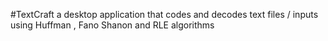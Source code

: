 #TextCraft 
a desktop application that codes and decodes text files / inputs using Huffman , Fano Shanon and RLE algorithms
